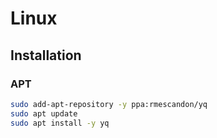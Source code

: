 # Linux

## Installation

### APT

```sh
sudo add-apt-repository -y ppa:rmescandon/yq
sudo apt update
sudo apt install -y yq
```
